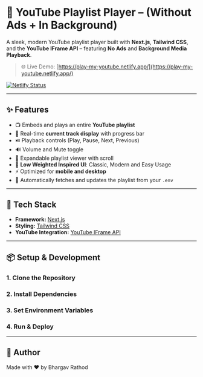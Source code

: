 # 🎵 YouTube Playlist Player – (Without Ads + In Background)

A sleek, modern YouTube playlist player built with **Next.js**, **Tailwind CSS**, and the **YouTube IFrame API** – featuring **No Ads** and **Background Media Playback**.

> 🌐 Live Demo: [https://play-my-youtube.netlify.app/](https://play-my-youtube.netlify.app/)
> 
[![Netlify Status](https://api.netlify.com/api/v1/badges/00ece0a3-e5b0-44f3-a74b-20bd8a0e40ac/deploy-status)](https://app.netlify.com/projects/play-my-yt/deploys)

---

## ✨ Features

- 📺 Embeds and plays an entire **YouTube playlist**
- 🎵 Real-time **current track display** with progress bar
- ⏯️ Playback controls (Play, Pause, Next, Previous)
- 🔊 Volume and Mute toggle
- 📜 Expandable playlist viewer with scroll
- 💅 **Low Weighted Inspired UI**: Classic, Modern and Easy Usage
- ⚡ Optimized for **mobile and desktop**
- 🔁 Automatically fetches and updates the playlist from your `.env`

---

## 🚀 Tech Stack

- **Framework:** [Next.js](https://nextjs.org)
- **Styling:** [Tailwind CSS](https://tailwindcss.com)
- **YouTube Integration:** [YouTube IFrame API](https://developers.google.com/youtube/iframe_api_reference)

---

## 📦 Setup & Development

### 1. Clone the Repository
### 2. Install Dependencies
### 3. Set Environment Variables
### 4. Run & Deploy

---

## 🙌 Author
Made with ❤️ by Bhargav Rathod
